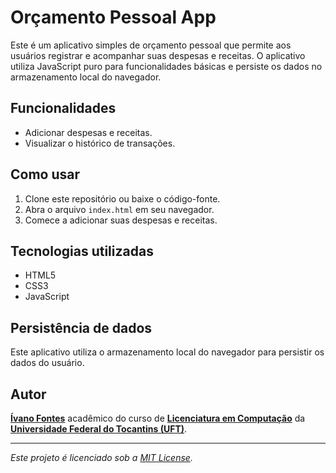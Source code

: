 # Orçamento Pessoal App

Este é um aplicativo simples de orçamento pessoal que permite aos usuários registrar e acompanhar suas despesas e receitas. O aplicativo utiliza JavaScript puro para funcionalidades básicas e persiste os dados no armazenamento local do navegador.

## Funcionalidades

- Adicionar despesas e receitas.
- Visualizar o histórico de transações.

## Como usar

1. Clone este repositório ou baixe o código-fonte.
2. Abra o arquivo `index.html` em seu navegador.
3. Comece a adicionar suas despesas e receitas.

## Tecnologias utilizadas

- HTML5
- CSS3
- JavaScript

## Persistência de dados

Este aplicativo utiliza o armazenamento local do navegador para persistir os dados do usuário. 



## Autor

**<a href="https://www.linkedin.com/in/%C3%ADvano-fontes/" target="_blank">Ívano Fontes</a>** acadêmico do curso de **<a href="https://sites.uft.edu.br/uab/index.php/graduacao/301-licenciatura-em-computacao" target="_blank">Licenciatura em Computação</a>** da **<a href="https://ww2.uft.edu.br/" target="_blank">Universidade Federal do Tocantins (UFT)</a>**. 

---
*Este projeto é licenciado sob a [MIT License](LICENSE).*
